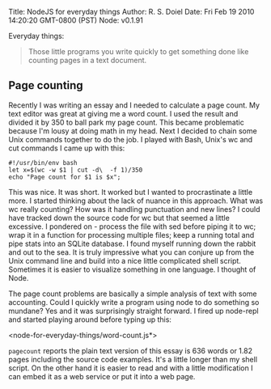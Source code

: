 Title: NodeJS for everyday things
Author: R. S. Doiel
Date: Fri Feb 19 2010 14:20:20 GMT-0800 (PST)
Node: v0.1.91

Everyday things:
> Those little programs you write quickly to get something done like counting pages in a text document.

## Page counting

Recently I was writing an essay and I needed to calculate a page count. My text editor was great at giving me a word count. I used the result and divided it by 350 to ball park my page count. This became problematic because I'm lousy at doing math in my head. Next I decided to chain some Unix commands together to do the job. I played with Bash, Unix's wc and cut commands I came up with this:

    #!/usr/bin/env bash
    let x=$(wc -w $1 | cut -d\  -f 1)/350
    echo "Page count for $1 is $x";

This was nice. It was short. It worked but I wanted to procrastinate a little more. I started thinking about the lack of nuance in this approach. What was wc really counting? How was it handling punctuation and new lines? I could have tracked down the source code for wc but that seemed a little excessive. I pondered on - process the file with sed before piping it to wc; wrap it in a function for processing multiple files; keep a running total and pipe stats into an SQLite database. I found myself running down the rabbit and out to the sea. It is truly impressive what you can conjure up from the Unix command line and build into a nice little complicated shell script. Sometimes it is easier to visualize something in one language. I thought of Node.

The page count problems are basically a simple analysis of text with some accounting. Could I quickly write a program using node to do something so mundane? Yes and it was surprisingly straight forward. I fired up node-repl and started playing around before typing up this:

<node-for-everyday-things/word-count.js*>


`pagecount` reports the plain text version of this essay is 636 words or 1.82 pages including the source code examples. It's a little longer than my shell script. On the other hand it is easier to read and with a little modification I can embed it as a web service or put it into a web page.

